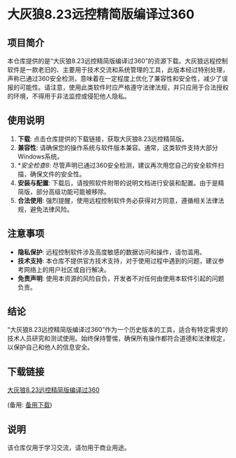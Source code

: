 # 大灰狼8.23远控精简版编译过360

## 项目简介

本仓库提供的是“大灰狼8.23远控精简版编译过360”的资源下载。大灰狼远程控制软件是一款老旧的、主要用于技术交流和系统管理的工具，此版本经过特别处理，声称已通过360安全检测，意味着在一定程度上优化了兼容性和安全性，减少了误报的可能性。请注意，使用此类软件时应严格遵守法律法规，并只应用于合法授权的环境，不得用于非法监控或侵犯他人隐私。

## 使用说明

1. **下载**: 点击仓库提供的下载链接，获取大灰狼8.23远控精简版。
2. **兼容性**: 请确保您的操作系统与软件版本兼容。通常，这类软件支持大部分Windows系统。
3. **安全检查8*: 尽管声明已通过360安全检测，建议再次用您自己的安全软件扫描，确保文件的安全性。
4. **安装与配置**: 下载后，请按照软件附带的说明文档进行安装和配置。由于是精简版，部分高级功能可能被移除。
5. **合法使用**: 强烈提醒，使用远程控制软件务必获得对方同意，遵循相关法律法规，避免法律风险。

## 注意事项

- **隐私保护**: 远程控制软件涉及高度敏感的数据访问和操作，请勿滥用。
- **技术支持**: 本仓库不提供官方技术支持，对于使用过程中遇到的问题，建议参考网络上的用户社区或自行解决。
- **免责声明**: 使用本资源的风险自负，开发者不对任何由使用本软件引起的问题负责。

## 结论

“大灰狼8.23远控精简版编译过360”作为一个历史版本的工具，适合有特定需求的技术人员研究和测试使用。始终保持警惕，确保所有操作都符合道德和法律规定，以保护自己和他人的信息安全。

## 下载链接
[大灰狼8.23远控精简版编译过360](https://pan.quark.cn/s/5ff432ac483f) 

(备用: [备用下载](https://pan.baidu.com/s/15nQE7-LHpNJH80AJJPIwMg?pwd=1234))

## 说明

该仓库仅用于学习交流，请勿用于商业用途。
